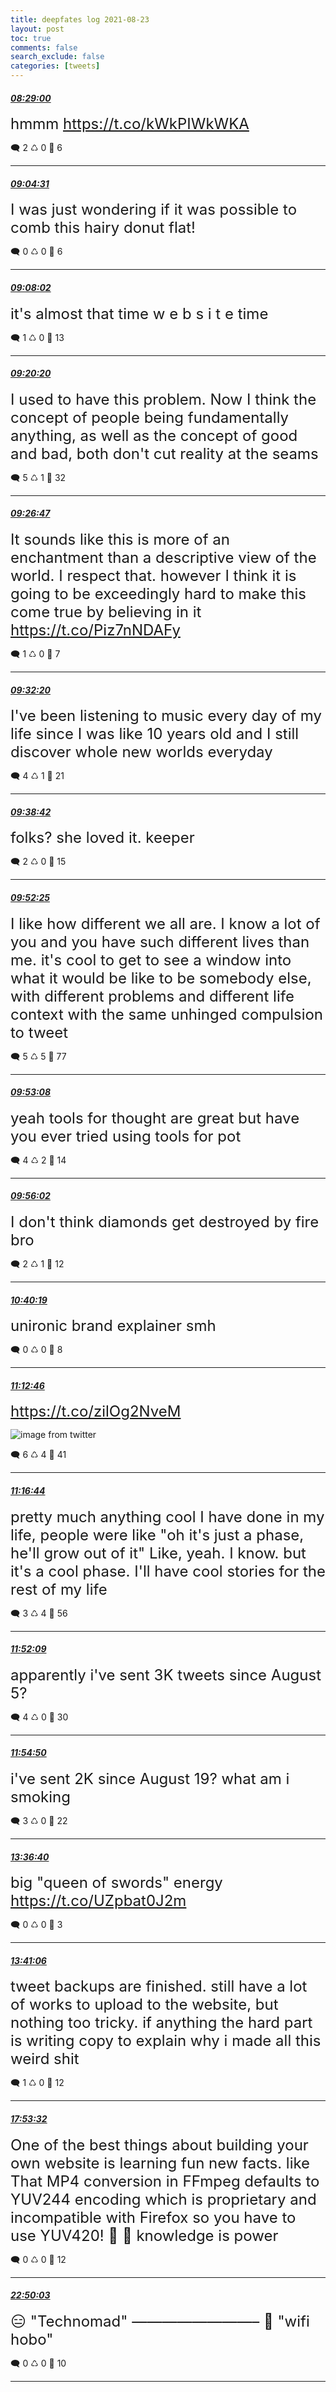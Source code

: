 ```yaml
---
title: deepfates log 2021-08-23
layout: post
toc: true
comments: false
search_exclude: false
categories: [tweets]
---
```



#### <a href = "https://twitter.com/deepfates/status/1429812925909241863">*08:29:00*</a>

<font size="5">hmmm   https://t.co/kWkPIWkWKA</font>



🗨️ 2 ♺ 0 🤍  6   

---
    
#### <a href = "https://twitter.com/deepfates/status/1429821860573638663">*09:04:31*</a>

<font size="5">I was just wondering if it was possible to comb this hairy donut flat!</font>



🗨️ 0 ♺ 0 🤍  6   

---
    
#### <a href = "https://twitter.com/deepfates/status/1429822746079289344">*09:08:02*</a>

<font size="5">it's almost that time  w e b s i t e time</font>



🗨️ 1 ♺ 0 🤍  13   

---
    
#### <a href = "https://twitter.com/deepfates/status/1429825842817900544">*09:20:20*</a>

<font size="5">I used to have this problem. Now I think the concept of people being fundamentally anything, as well as the concept of good and bad, both don't cut reality at the seams</font>



🗨️ 5 ♺ 1 🤍  32   

---
    
#### <a href = "https://twitter.com/deepfates/status/1429827467162701829">*09:26:47*</a>

<font size="5">It sounds like this is more of an enchantment than a descriptive view of the world. I respect that. however I think it is going to be exceedingly hard to make this come true by believing in it   https://t.co/Piz7nNDAFy</font>



🗨️ 1 ♺ 0 🤍  7   

---
    
#### <a href = "https://twitter.com/deepfates/status/1429828863920467977">*09:32:20*</a>

<font size="5">I've been listening to music every day of my life since I was like 10 years old and I still discover whole new worlds everyday</font>



🗨️ 4 ♺ 1 🤍  21   

---
    
#### <a href = "https://twitter.com/deepfates/status/1429830467071533060">*09:38:42*</a>

<font size="5">folks? she loved it. keeper</font>



🗨️ 2 ♺ 0 🤍  15   

---
    
#### <a href = "https://twitter.com/deepfates/status/1429833918597922817">*09:52:25*</a>

<font size="5">I like how different we all are. I know a lot of you and you have such different lives than me.   it's cool to get to see a window into what it would be like to be somebody else, with different problems and different life context with the same unhinged compulsion to tweet</font>



🗨️ 5 ♺ 5 🤍  77   

---
    
#### <a href = "https://twitter.com/deepfates/status/1429834098617450507">*09:53:08*</a>

<font size="5">yeah tools for thought are great but have you ever tried using tools for pot</font>



🗨️ 4 ♺ 2 🤍  14   

---
    
#### <a href = "https://twitter.com/deepfates/status/1429834828883451912">*09:56:02*</a>

<font size="5">I don't think diamonds get destroyed by fire bro</font>



🗨️ 2 ♺ 1 🤍  12   

---
    
#### <a href = "https://twitter.com/deepfates/status/1429845971412955142">*10:40:19*</a>

<font size="5">unironic brand explainer smh</font>



🗨️ 0 ♺ 0 🤍  8   

---
    
#### <a href = "https://twitter.com/deepfates/status/1429854137282297861">*11:12:46*</a>

<font size="5"> https://t.co/zilOg2NveM</font>

![image from twitter](/./images/from_twitter/E9fcwq2VIBMmdTo.jpg)


🗨️ 6 ♺ 4 🤍  41   

---
    
#### <a href = "https://twitter.com/deepfates/status/1429855135073673218">*11:16:44*</a>

<font size="5">pretty much anything cool I have done in my life, people were like "oh it's just a phase, he'll grow out of it"  Like, yeah. I know. but it's a cool phase. I'll have cool stories for the rest of my life</font>



🗨️ 3 ♺ 4 🤍  56   

---
    
#### <a href = "https://twitter.com/deepfates/status/1429864047231467520">*11:52:09*</a>

<font size="5">apparently i've sent 3K tweets since August 5?</font>



🗨️ 4 ♺ 0 🤍  30   

---
    
#### <a href = "https://twitter.com/deepfates/status/1429864722841542657">*11:54:50*</a>

<font size="5">i've sent 2K since August 19? what am i smoking</font>



🗨️ 3 ♺ 0 🤍  22   

---
    
#### <a href = "https://twitter.com/deepfates/status/1429890352412971048">*13:36:40*</a>

<font size="5">big "queen of swords" energy   https://t.co/UZpbat0J2m</font>



🗨️ 0 ♺ 0 🤍  3   

---
    
#### <a href = "https://twitter.com/deepfates/status/1429891467988783127">*13:41:06*</a>

<font size="5">tweet backups are finished. still have a lot of works to upload to the website, but nothing too tricky. if anything the hard part is writing copy to explain why i made all this weird shit</font>



🗨️ 1 ♺ 0 🤍  12   

---
    
#### <a href = "https://twitter.com/deepfates/status/1429954995013648385">*17:53:32*</a>

<font size="5">One of the best things about building your own website is learning fun new facts. like That MP4 conversion in FFmpeg defaults to YUV244 encoding which is proprietary and incompatible with Firefox so you have to use YUV420! 🤗  🌈 knowledge is power</font>



🗨️ 0 ♺ 0 🤍  12   

---
    
#### <a href = "https://twitter.com/deepfates/status/1430029614634520576">*22:50:03*</a>

<font size="5">😑   "Technomad" ————————– 🤩    "wifi hobo"</font>



🗨️ 0 ♺ 0 🤍  10   

---
    
            
